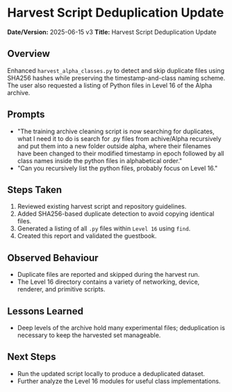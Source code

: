# Harvest Script Deduplication Update

**Date/Version:** 2025-06-15 v3
**Title:** Harvest Script Deduplication Update

## Overview
Enhanced `harvest_alpha_classes.py` to detect and skip duplicate files using SHA256 hashes while preserving the timestamp-and-class naming scheme. The user also requested a listing of Python files in Level 16 of the Alpha archive.

## Prompts
- "The training archive cleaning script is now searching for duplicates, what I need it to do is search for .py files from achive/Alpha recursively and put them into a new folder outside alpha, where their filenames have been changed to their modified timestamp in epoch followed by all class names inside the python files in alphabetical order."
- "Can you recursively list the python files, probably focus on Level 16."

## Steps Taken
1. Reviewed existing harvest script and repository guidelines.
2. Added SHA256-based duplicate detection to avoid copying identical files.
3. Generated a listing of all `.py` files within `Level 16` using `find`.
4. Created this report and validated the guestbook.

## Observed Behaviour
- Duplicate files are reported and skipped during the harvest run.
- The Level 16 directory contains a variety of networking, device, renderer, and primitive scripts.

## Lessons Learned
- Deep levels of the archive hold many experimental files; deduplication is necessary to keep the harvested set manageable.

## Next Steps
- Run the updated script locally to produce a deduplicated dataset.
- Further analyze the Level 16 modules for useful class implementations.


